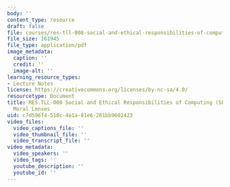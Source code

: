 ```yaml
---
body: ''
content_type: resource
draft: false
file: courses/res-tll-008-social-and-ethical-responsibilities-of-computing-serc-fall-2021/mit_restll008_6-031_moral.pdf
file_size: 161945
file_type: application/pdf
image_metadata:
  caption: ''
  credit: ''
  image-alt: ''
learning_resource_types:
- Lecture Notes
license: https://creativecommons.org/licenses/by-nc-sa/4.0/
resourcetype: Document
title: RES.TLL-008 Social and Ethical Responsibilities of Computing (SERC), 6.031
  Moral Lenses
uid: c7d596f4-510c-4e1a-81e6-281bb9602423
video_files:
  video_captions_file: ''
  video_thumbnail_file: ''
  video_transcript_file: ''
video_metadata:
  video_speakers: ''
  video_tags: ''
  youtube_description: ''
  youtube_id: ''
---
```

